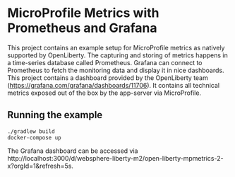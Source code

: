 # MicroProfile Metrics with Prometheus and Grafana

This project contains an example setup for MicroProfile metrics as natively supported by OpenLiberty.
The capturing and storing of metrics happens in a time-series database called Prometheus.
Grafana can connect to Prometheus to fetch the monitoring data and display it in nice dashboards.
This project contains a dashboard provided by the OpenLiberty team (https://grafana.com/grafana/dashboards/11706).
It contains all technical metrics exposed out of the box by the app-server via MicroProfile.

## Running the example

```
./gradlew build
docker-compose up
```

The Grafana dashboard can be accessed via http://localhost:3000/d/websphere-liberty-m2/open-liberty-mpmetrics-2-x?orgId=1&refresh=5s.

